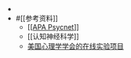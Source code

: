 - 
- #[[参考资料]]
    - [[[APA Psycnet](https://psycnet.apa.org/home)]]
    - [[认知神经科学]]
    - [美国心理学学会的在线实验项目](https://opl.apa.org/OPL-Student/index.html?#/StudentExperiment)
